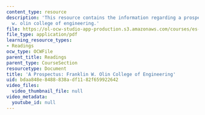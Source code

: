 ```yaml
---
content_type: resource
description: 'This resource contains the information regarding a prospectus: franklin
  w. olin college of engineering.'
file: https://ol-ocw-studio-app-production.s3.amazonaws.com/courses/es-291-learning-seminar-experiments-in-education-spring-2003/bdaa848e8488838adf1182f659922642_MITES_291S03_olin_clg_pro.pdf
file_type: application/pdf
learning_resource_types:
- Readings
ocw_type: OCWFile
parent_title: Readings
parent_type: CourseSection
resourcetype: Document
title: 'A Prospectus: Franklin W. Olin College of Engineering'
uid: bdaa848e-8488-838a-df11-82f659922642
video_files:
  video_thumbnail_file: null
video_metadata:
  youtube_id: null
---
```

